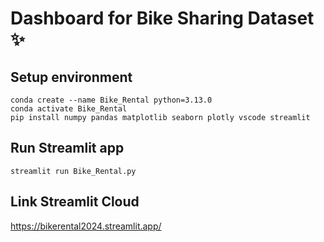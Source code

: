 # Dashboard for Bike Sharing Dataset ✨

## Setup environment
```
conda create --name Bike_Rental python=3.13.0
conda activate Bike_Rental
pip install numpy pandas matplotlib seaborn plotly vscode streamlit
```

## Run Streamlit app
```
streamlit run Bike_Rental.py
```

## Link Streamlit Cloud
https://bikerental2024.streamlit.app/
```
